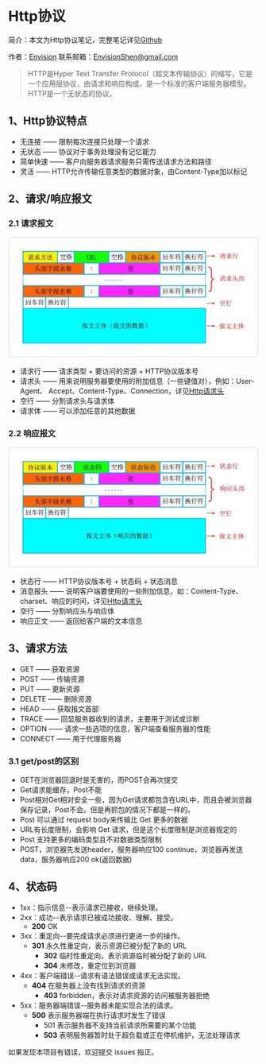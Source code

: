 # Http协议

简介：本文为Http协议笔记，完整笔记详见[Github](https://github.com/MrEnvision/Front-end_learning_notes)

作者：[Envision](https://github.com/MrEnvision) 联系邮箱：[EnvisionShen@gmail.com](mailto:EnvisionShen@gmail.com)

> HTTP是Hyper Text Transfer Protocol（超文本传输协议）的缩写，它是一个应用层协议，由请求和响应构成，是一个标准的客户端服务器模型。HTTP是一个无状态的协议。

## 1、Http协议特点

* 无连接 —— 限制每次连接只处理一个请求
* 无状态 —— 协议对于事务处理没有记忆能力
* 简单快速 —— 客户向服务器请求服务只需传送请求方法和路径
* 灵活 —— HTTP允许传输任意类型的数据对象，由Content-Type加以标记

## 2、请求/响应报文

### 2.1 请求报文

![](../../.gitbook/assets/请求报文.jpeg)

* 请求行 —— 请求类型 + 要访问的资源 + HTTP协议版本号
* 请求头 —— 用来说明服务器要使用的附加信息（一些键值对），例如：User-Agent、 Accept、Content-Type、Connection，详见[Http请求头](http-qing-qiu-tou.md)
* 空行 —— 分割请求头与请求体
* 请求体 —— 可以添加任意的其他数据

### 2.2 响应报文

![](../../.gitbook/assets/响应报文.jpeg)

* 状态行 —— HTTP协议版本号 + 状态码 + 状态消息
* 消息报头 —— 说明客户端要使用的一些附加信息，如：Content-Type、charset、响应的时间，详见[Http请求头](http-qing-qiu-tou.md)
* 空行 —— 分割响应头与响应体
* 响应正文 —— 返回给客户端的文本信息 

## 3、请求方法

* GET —— 获取资源
* POST —— 传输资源
* PUT —— 更新资源
* DELETE —— 删除资源
* HEAD —— 获取报文首部
* TRACE —— 回显服务器收到的请求，主要用于测试或诊断
* OPTION —— 请求一些选项的信息，客户端查看服务器的性能
* CONNECT —— 用于代理服务器

### 3.1 get/post的区别

* GET在浏览器回退时是无害的，而POST会再次提交
* Get请求能缓存，Post不能
* Post相对Get相对安全一些，因为Get请求都包含在URL中，而且会被浏览器保存记录，Post不会。但是再抓包的情况下都是一样的。
* Post 可以通过 request body来传输比 Get 更多的数据 
* URL有长度限制，会影响 Get 请求，但是这个长度限制是浏览器规定的
* Post 支持更多的编码类型且不对数据类型限制
* POST，浏览器先发送header，服务器响应100 continue，浏览器再发送data，服务器响应200 ok\(返回数据\)

## 4、状态码

* 1xx：指示信息--表示请求已接收，继续处理。
* 2xx：成功--表示请求已被成功接收、理解、接受。
  * **200** OK
* 3xx：重定向--要完成请求必须进行更进一步的操作。
  * **301** 永久性重定向，表示资源已被分配了新的 URL
    * **302** 临时性重定向，表示资源临时被分配了新的 URL
    * **304** 未修改，重定位到浏览器
* 4xx：客户端错误--请求有语法错误或请求无法实现。
  * **404** 在服务器上没有找到请求的资源
    * **403** forbidden，表示对请求资源的访问被服务器拒绝
* 5xx：服务器端错误--服务器未能实现合法的请求。
  * **500** 表示服务器端在执行请求时发生了错误
    * 501 表示服务器不支持当前请求所需要的某个功能
    * **503** 表明服务器暂时处于超负载或正在停机维护，无法处理请求

如果发现本项目有错误，欢迎提交 issues 指正。

